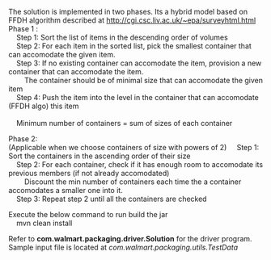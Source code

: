 The solution is implemented in two phases. Its a hybrid model based on FFDH algorithm described at http://cgi.csc.liv.ac.uk/~epa/surveyhtml.html <br>
Phase 1 : <br>
&nbsp;&nbsp;&nbsp;&nbsp;Step 1: Sort the list of items in the descending order of volumes<br>
&nbsp;&nbsp;&nbsp;&nbsp;Step 2: For each item in the sorted list, pick the smallest container that can accomodate the given item.<br>
&nbsp;&nbsp;&nbsp;&nbsp;Step 3: If no existing container can accomodate the item, provision a new container that can accomodate the item. <br>
&nbsp;&nbsp;&nbsp;&nbsp;&nbsp;&nbsp;&nbsp;&nbsp;The container should be of minimal size that can accomodate the given item <br>
&nbsp;&nbsp;&nbsp;&nbsp;Step 4: Push the item into the level in the container that can accomodate (FFDH algo) this item<br>
    <br>
&nbsp;&nbsp;&nbsp;&nbsp;Minimum number of containers = sum of sizes of each container<br>
    
Phase 2:<br> (Applicable when we choose containers of size with powers of 2)
&nbsp;&nbsp;&nbsp;&nbsp;Step 1: Sort the containers in the ascending order of their size<br>
&nbsp;&nbsp;&nbsp;&nbsp;Step 2: For each container, check if it has enough room to accomodate its previous members (if not already accomodated) <br>
&nbsp;&nbsp;&nbsp;&nbsp;&nbsp;&nbsp;&nbsp;&nbsp;Discount the min number of containers each time the a container accomodates a smaller one into it.<br>
&nbsp;&nbsp;&nbsp;&nbsp;Step 3: Repeat step 2 until all the containers are checked<br>


Execute the below command to run build the jar<br>
&nbsp;&nbsp;&nbsp;&nbsp;mvn clean install<br>

Refer to <b>com.walmart.packaging.driver.Solution</b> for the driver program. Sample input file is located at <i>com.walmart.packaging.utils.TestData</i>
